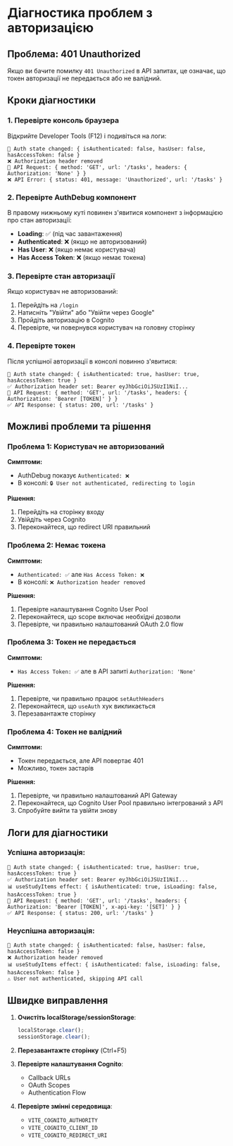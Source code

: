 # Діагностика проблем з авторизацією

## Проблема: 401 Unauthorized

Якщо ви бачите помилку `401 Unauthorized` в API запитах, це означає, що токен авторизації не передається або не валідний.

## Кроки діагностики

### 1. Перевірте консоль браузера

Відкрийте Developer Tools (F12) і подивіться на логи:

```
🔐 Auth state changed: { isAuthenticated: false, hasUser: false, hasAccessToken: false }
❌ Authorization header removed
🚀 API Request: { method: 'GET', url: '/tasks', headers: { Authorization: 'None' } }
❌ API Error: { status: 401, message: 'Unauthorized', url: '/tasks' }
```

### 2. Перевірте AuthDebug компонент

В правому нижньому куті повинен з'явитися компонент з інформацією про стан авторизації:

- **Loading**: ✅ (під час завантаження)
- **Authenticated**: ❌ (якщо не авторизований)
- **Has User**: ❌ (якщо немає користувача)
- **Has Access Token**: ❌ (якщо немає токена)

### 3. Перевірте стан авторизації

Якщо користувач не авторизований:
1. Перейдіть на `/login`
2. Натисніть "Увійти" або "Увійти через Google"
3. Пройдіть авторизацію в Cognito
4. Перевірте, чи повернувся користувач на головну сторінку

### 4. Перевірте токен

Після успішної авторизації в консолі повинно з'явитися:

```
🔐 Auth state changed: { isAuthenticated: true, hasUser: true, hasAccessToken: true }
✅ Authorization header set: Bearer eyJhbGciOiJSUzI1NiI...
🚀 API Request: { method: 'GET', url: '/tasks', headers: { Authorization: 'Bearer [TOKEN]' } }
✅ API Response: { status: 200, url: '/tasks' }
```

## Можливі проблеми та рішення

### Проблема 1: Користувач не авторизований

**Симптоми:**
- AuthDebug показує `Authenticated: ❌`
- В консолі: `🔒 User not authenticated, redirecting to login`

**Рішення:**
1. Перейдіть на сторінку входу
2. Увійдіть через Cognito
3. Переконайтеся, що redirect URI правильний

### Проблема 2: Немає токена

**Симптоми:**
- `Authenticated: ✅` але `Has Access Token: ❌`
- В консолі: `❌ Authorization header removed`

**Рішення:**
1. Перевірте налаштування Cognito User Pool
2. Переконайтеся, що scope включає необхідні дозволи
3. Перевірте, чи правильно налаштований OAuth 2.0 flow

### Проблема 3: Токен не передається

**Симптоми:**
- `Has Access Token: ✅` але в API запиті `Authorization: 'None'`

**Рішення:**
1. Перевірте, чи правильно працює `setAuthHeaders`
2. Переконайтеся, що `useAuth` хук викликається
3. Перезавантажте сторінку

### Проблема 4: Токен не валідний

**Симптоми:**
- Токен передається, але API повертає 401
- Можливо, токен застарів

**Рішення:**
1. Перевірте, чи правильно налаштований API Gateway
2. Переконайтеся, що Cognito User Pool правильно інтегрований з API
3. Спробуйте вийти та увійти знову

## Логи для діагностики

### Успішна авторизація:
```
🔐 Auth state changed: { isAuthenticated: true, hasUser: true, hasAccessToken: true }
✅ Authorization header set: Bearer eyJhbGciOiJSUzI1NiI...
📊 useStudyItems effect: { isAuthenticated: true, isLoading: false, hasAccessToken: true }
🚀 API Request: { method: 'GET', url: '/tasks', headers: { Authorization: 'Bearer [TOKEN]', x-api-key: '[SET]' } }
✅ API Response: { status: 200, url: '/tasks' }
```

### Неуспішна авторизація:
```
🔐 Auth state changed: { isAuthenticated: false, hasUser: false, hasAccessToken: false }
❌ Authorization header removed
📊 useStudyItems effect: { isAuthenticated: false, isLoading: false, hasAccessToken: false }
⚠️ User not authenticated, skipping API call
```

## Швидке виправлення

1. **Очистіть localStorage/sessionStorage**:
   ```javascript
   localStorage.clear();
   sessionStorage.clear();
   ```

2. **Перезавантажте сторінку** (Ctrl+F5)

3. **Перевірте налаштування Cognito**:
   - Callback URLs
   - OAuth Scopes
   - Authentication Flow

4. **Перевірте змінні середовища**:
   - `VITE_COGNITO_AUTHORITY`
   - `VITE_COGNITO_CLIENT_ID`
   - `VITE_COGNITO_REDIRECT_URI`
